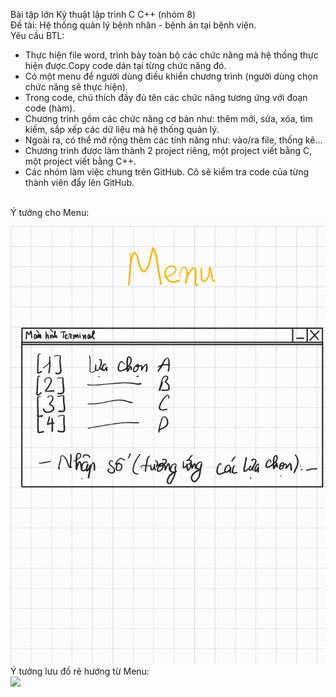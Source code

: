 Bài tập lớn Kỹ thuật lập trình C C++ (nhóm 8) <br/>
Đề tài: Hệ thống quản lý bệnh nhân - bệnh án tại bệnh viện.<br/>
Yêu cầu BTL:<br/>
- Thực hiện file word, trình bày toàn bộ các chức năng mà hệ thống thực hiện được.Copy code dán tại từng chức năng đó.<br/>
- Có một menu để người dùng điều khiển chương trình (người dùng chọn chức năng sẽ thực hiện).<br/>
- Trong code, chú thích đầy đủ tên các chức năng tương ứng với đoạn code (hàm).<br/>
- Chương trình gồm các chức năng cơ bản như: thêm mới, sửa, xóa, tìm kiếm, sắp xếp các dữ liệu mà hệ thống quản lý.<br/>
- Ngoài ra, có thể mở rộng thêm các tính năng như: vào/ra file, thống kê...<br/>
- Chương trình được làm thành 2 project riêng, một project viết bằng C, một project viết bằng C++.<br/>
- Các nhóm làm việc chung trên GitHub. Cô sẽ kiểm tra code của từng thành viên đẩy lên GitHub.<br/>
<br/>
Ý tưởng cho Menu:<br/>
<img src="https://github.com/NamAnh2k5/BTL-Ky-thuat-lap-trinh/blob/main/img/%C3%BD%20t%C6%B0%E1%BB%9Fng%20menu_240529_153811_0.png">
<br/>
Ý tưởng lưu đồ rẽ hướng từ Menu:<br/>
<img src="https://github.com/NamAnh2k5/BTL-Ky-thuat-lap-trinh/assets/86111329/629f68ca-31b1-4c6e-a650-4bae1ba69ac7">
<br/>
